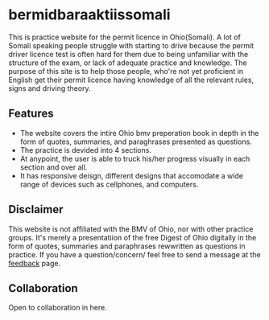 # bermidbaraaktiissomali
This is practice website for the permit licence in Ohio(Somali).
A lot of Somali speaking people struggle with starting to drive because the permit driver licence test is often hard for them due to being unfamiliar with the structure of the exam, or lack of adequate practice and knowledge. The purpose of this site is to help those people, who're not yet proficient in English get their permit licence having knowledge of all the relevant rules, signs and driving theory. 

## Features
- The website covers the intire Ohio bmv preperation book in depth in the form of quotes, summaries, and paraghrases presented as questions. 
- The practice is devided into 4 sections.
- At anypoint, the user is able to truck his/her progress visually in each section and over all.
- It has responsive deisgn, different designs that accomodate a wide range of devices such as cellphones, and computers.

## Disclaimer
This website is not affiliated with the BMV of Ohio, nor with other practice groups. It's  merely a presentatiion of the free Digest of Ohio digitally in the form of quotes, summaries and paraphrases rewwritten as questions in practice. If you have a question/concern/ feel free to send a message at the [feedback](https://bermidbaraaktiissomali.herokuapp.com/feedback) page.

## Collaboration
Open to collaboration in here.

